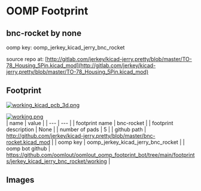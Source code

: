 # OOMP Footprint  
## bnc-rocket  by none  
  
oomp key: oomp_jerkey_kicad_jerry_bnc_rocket  
  
source repo at: [http://gitlab.com/jerkey/kicad-jerry.pretty/blob/master/TO-78_Housing_5Pin.kicad_mod](http://gitlab.com/jerkey/kicad-jerry.pretty/blob/master/TO-78_Housing_5Pin.kicad_mod)  
## Footprint  
  
[![working_kicad_pcb_3d.png](working_kicad_pcb_3d_600.png)](working_kicad_pcb_3d.png)  
  
[![working.png](working_600.png)](working.png)  
| name | value | 
| --- | --- | 
| footprint name | bnc-rocket | 
| footprint description | None | 
| number of pads | 5 | 
| github path | http://github.com/jerkey/kicad-jerry.pretty/blob/master/bnc-rocket.kicad_mod | 
| oomp key | oomp_jerkey_kicad_jerry_bnc_rocket | 
| oomp bot github | https://github.com/oomlout/oomlout_oomp_footprint_bot/tree/main/footprints/jerkey_kicad_jerry_bnc_rocket/working | 
## Images  
